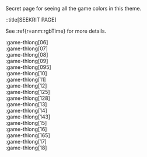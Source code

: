 Secret page for seeing all the game colors in this theme.

::title[SEEKRIT PAGE]

See :ref{r=anm:rgbTime} for more details.

:game-thlong[06]<br>
:game-thlong[07]<br>
:game-thlong[08]<br>
:game-thlong[09]<br>
:game-thlong[095]<br>
:game-thlong[10]<br>
:game-thlong[11]<br>
:game-thlong[12]<br>
:game-thlong[125]<br>
:game-thlong[128]<br>
:game-thlong[13]<br>
:game-thlong[14]<br>
:game-thlong[143]<br>
:game-thlong[15]<br>
:game-thlong[16]<br>
:game-thlong[165]<br>
:game-thlong[17]<br>
:game-thlong[18]<br>
